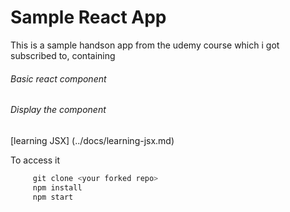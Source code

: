 # Sample React App

This is a sample handson app from the udemy course which i got subscribed to, containing
###### Basic react component
###### Display the component

[learning JSX] (../docs/learning-jsx.md)

To access it
```javascript
     git clone <your forked repo>
     npm install
     npm start
```